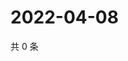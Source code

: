 # 2022-04-08

共 0 条

<!-- BEGIN WEIBO -->
<!-- 最后更新时间 Fri Apr 08 2022 18:14:30 GMT+0800 (China Standard Time) -->

<!-- END WEIBO -->

